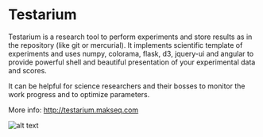 Testarium
=========

Testarium is a research tool to perform experiments and store results as in the repository (like git or mercurial). 
It implements scientific template of experiments and uses numpy, colorama, flask, d3, jquery-ui and angular to provide powerful shell and beautiful presentation of your experimental data and scores.

It can be helpful for science researchers and their bosses to monitor the work progress and to optimize parameters.


More info: http://testarium.makseq.com


![alt text](http://testarium.makseq.com/images/web2.png?some2)
